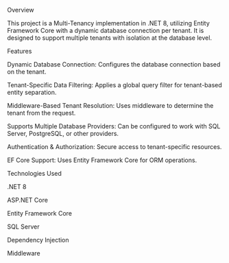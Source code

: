 Overview

This project is a Multi-Tenancy implementation in .NET 8, utilizing Entity Framework Core with a dynamic database connection per tenant. It is designed to support multiple tenants with isolation at the database level.

Features

Dynamic Database Connection: Configures the database connection based on the tenant.

Tenant-Specific Data Filtering: Applies a global query filter for tenant-based entity separation.

Middleware-Based Tenant Resolution: Uses middleware to determine the tenant from the request.

Supports Multiple Database Providers: Can be configured to work with SQL Server, PostgreSQL, or other providers.

Authentication & Authorization: Secure access to tenant-specific resources.

EF Core Support: Uses Entity Framework Core for ORM operations.

Technologies Used

.NET 8

ASP.NET Core

Entity Framework Core

 SQL Server 

Dependency Injection

Middleware

